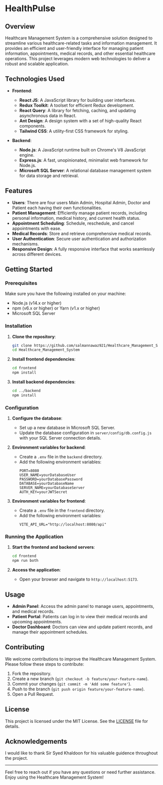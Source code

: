# HealthPulse

## Overview

Healthcare Management System is a comprehensive solution designed to streamline various healthcare-related tasks and information management. It provides an efficient and user-friendly interface for managing patient information, appointments, medical records, and other essential healthcare operations. This project leverages modern web technologies to deliver a robust and scalable application.

## Technologies Used

- **Frontend**:
  - **React JS**: A JavaScript library for building user interfaces.
  - **Redux Toolkit**: A toolset for efficient Redux development.
  - **React Query**: A library for fetching, caching, and updating asynchronous data in React.
  - **Ant Design**: A design system with a set of high-quality React components.
  - **Tailwind CSS**: A utility-first CSS framework for styling.

- **Backend**:
  - **Node.js**: A JavaScript runtime built on Chrome's V8 JavaScript engine.
  - **Express.js**: A fast, unopinionated, minimalist web framework for Node.js.
  - **Microsoft SQL Server**: A relational database management system for data storage and retrieval.

## Features

- **Users**: There are four users Main Admin, Hospital Admin, Doctor and Patient each having their own functionalities.
- **Patient Management**: Efficiently manage patient records, including personal information, medical history, and current health status.
- **Appointment Scheduling**: Schedule, reschedule, and cancel appointments with ease.
- **Medical Records**: Store and retrieve comprehensive medical records.
- **User Authentication**: Secure user authentication and authorization mechanisms.
- **Responsive Design**: A fully responsive interface that works seamlessly across different devices.

## Getting Started

### Prerequisites

Make sure you have the following installed on your machine:

- Node.js (v14.x or higher)
- npm (v6.x or higher) or Yarn (v1.x or higher)
- Microsoft SQL Server

### Installation

1. **Clone the repository**:
    ```sh
    git clone https://github.com/salmannawaz921/Healthcare_Management_System.git
    cd Healthcare_Management_System
    ```

2. **Install frontend dependencies**:
    ```sh
    cd frontend
    npm install
    ```

3. **Install backend dependencies**:
    ```sh
    cd ../backend
    npm install
    ```

### Configuration

1. **Configure the database**:
    - Set up a new database in Microsoft SQL Server.
    - Update the database configuration in `server/config/db.config.js` with your SQL Server connection details.

2. **Environment variables for backend**:
    - Create a `.env` file in the `backend` directory.
    - Add the following environment variables:
      ```env
      PORT=8080
      USER_NAME=yourDatabaseUser
      PASSWORD=yourDatabasePassword
      DATABASE=yourDatabaseName
      SERVER_NAME=yourDatabaseServer
      AUTH_KEY=yourJWTSecret
      ```
      
2. **Environment variables for frontend**:
    - Create a `.env` file in the `frontend` directory.
    - Add the following environment variables:
      ```env
      VITE_API_URL="http://localhost:8080/api"
      ```

### Running the Application

1. **Start the frontend and backend servers**:
    ```sh
    cd frontend
    npm run both
    ```

2. **Access the application**:
    - Open your browser and navigate to `http://localhost:5173`.

## Usage

- **Admin Panel**: Access the admin panel to manage users, appointments, and medical records.
- **Patient Portal**: Patients can log in to view their medical records and upcoming appointments.
- **Doctor Dashboard**: Doctors can view and update patient records, and manage their appointment schedules.

## Contributing

We welcome contributions to improve the Healthcare Management System. Please follow these steps to contribute:

1. Fork the repository.
2. Create a new branch (`git checkout -b feature/your-feature-name`).
3. Commit your changes (`git commit -m 'Add some feature'`).
4. Push to the branch (`git push origin feature/your-feature-name`).
5. Open a Pull Request.

## License

This project is licensed under the MIT License. See the [LICENSE](LICENSE) file for details.

## Acknowledgements

I would like to thank Sir Syed Khaldoon for his valuable guidence throughout the project.

---

Feel free to reach out if you have any questions or need further assistance. Enjoy using the Healthcare Management System!
